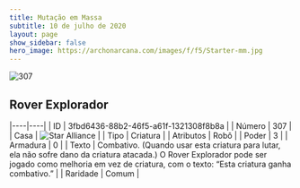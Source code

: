 ```yaml
---
title: Mutação em Massa
subtitle: 10 de julho de 2020
layout: page
show_sidebar: false
hero_image: https://archonarcana.com/images/f/f5/Starter-mm.jpg
---
```


![307](https://cdn.keyforgegame.com/media/card_front/pt/479_307_M38QQ2WM2XCJ_pt.png)

## Rover Explorador

|----|----|
| ID | 3fbd6436-88b2-46f5-a61f-1321308f8b8a |
| Número | 307 |
| Casa | ![Star Alliance](https://archonarcana.com/images/thumb/7/7d/Star_Alliance.png/22px-Star_Alliance.png "Aliança Estelar") |
| Tipo | Criatura |
| Atributos | Robô |
| Poder | 3 |
| Armadura | 0 |
| Texto | Combativo. (Quando usar esta criatura para lutar, ela não sofre dano da criatura atacada.) O Rover Explorador pode ser jogado como melhoria em vez de criatura, com  o texto: “Esta criatura ganha combativo.” |
| Raridade | Comum |
